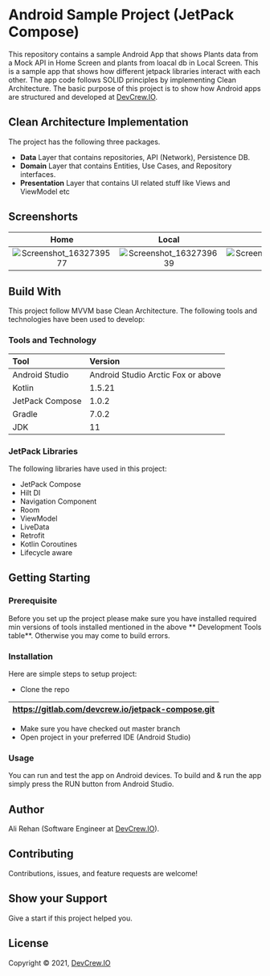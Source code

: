 # Android Sample Project (JetPack Compose)
This repository contains a sample Android App that shows Plants data from a Mock API in Home Screen and plants from loacal db in Local Screen. This is a sample app that shows how different jetpack libraries interact with each other. The app code follows SOLID principles by implementing Clean Architecture. The basic purpose of this project is to show how Android apps are structured and developed at [DevCrew.IO](https://devcrew.io/).

## Clean Architecture Implementation
The project has the following three packages.
- **Data**
Layer that contains repositories, API (Network), Persistence DB.
- **Domain**
Layer that  contains Entities, Use Cases, and Repository interfaces.
- **Presentation**
Layer that contains UI related stuff like Views and ViewModel etc

## Screenshorts

Home                       |  Local                    |  Drawer                   |  Detail
:-------------------------:|:-------------------------:|:-------------------------:|:-------------------------
![Screenshot_1632739577](/uploads/2565532f3fef78ee180060e1fd6cda89/Screenshot_1632739577.png) | ![Screenshot_1632739639](/uploads/2124cfe1c53775c81ae9715dd7fdba55/Screenshot_1632739639.png) | ![Screenshot_1632739582](/uploads/e2409d8e216fa78f96c3faa9ad9f0691/Screenshot_1632739582.png) | ![Screenshot_1632739649](/uploads/f65783ba3b67f5427035af0f99614ae5/Screenshot_1632739649.png)

## Build With
This project follow MVVM base Clean Architecture. The following tools and technologies have been used to develop:

### Tools and Technology

|**Tool**|**Version**|
| :- | :- |
|Android Studio|Android Studio Arctic Fox or above|
|Kotlin|1.5.21|
|JetPack Compose|1.0.2|
|Gradle|7.0.2|
|JDK|11|

### JetPack Libraries
The following libraries have used in this project:
- JetPack Compose
- Hilt DI
- Navigation Component
- Room
- ViewModel
- LiveData
- Retrofit
- Kotlin Coroutines
- Lifecycle aware 

## Getting Starting

### Prerequisite

Before you set up the project please make sure you have installed required min versions of tools installed mentioned in the above ** Development Tools table**. Otherwise you may come to build errors.
### Installation
Here are simple steps to setup project:

- Clone the repo

|https://gitlab.com/devcrew.io/jetpack-compose.git|
| - |
- Make sure you have checked out master branch
- Open project in your preferred IDE (Android Studio)

### Usage
You can run and test the app on Android devices. To build and & run the app simply press the RUN button from Android Studio.

## Author
Ali Rehan (Software Engineer at [DevCrew.IO](https://devcrew.io/)).

## Contributing
Contributions, issues, and feature requests are welcome!

## Show your Support
Give a start if this project helped you.

## License
Copyright © 2021, [DevCrew.IO](https://devcrew.io/)

